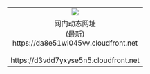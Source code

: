 ﻿<table>
  <tr></tr>
  <tr><td colspan=2 align=center><img src="https://da8e51wi045vv.cloudfront.net/Up/oGate.jpg" /></td></tr>
  <tr><td colspan=2 align=center>网门动态网址<br/>(最新)
<br>https://da8e51wi045vv.cloudfront.net
<br/>
<br>https://d3vdd7yxyse5n5.cloudfront.net
    </td>
  </tr>
</table>
